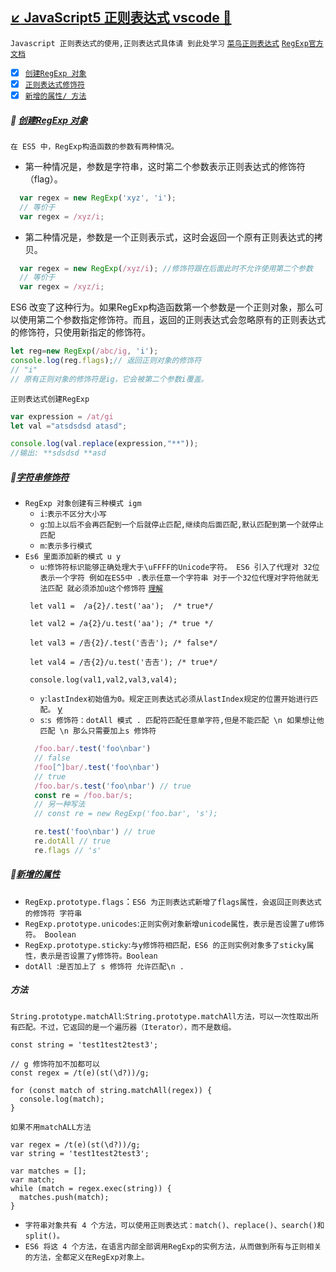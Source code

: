 <a id="top"  href="#top">:arrow_lower_left: JavaScript5 正则表达式 vscode :maple_leaf:</a>
----
`Javascript 正则表达式的使用,正则表达式具体请 到此处学习` [`菜鸟正则表达式`](http://www.runoob.com/regexp/regexp-tutorial.html) 
[`RegExp官方文档`](https://developer.mozilla.org/en-US/docs/Web/JavaScript/Reference/Global_Objects/RegExp)

- [x] <a href="#createregexp">`创建RegExp 对象`</a>
- [x] <a href="#rugularprefix">`正则表达式修饰符`</a>
- [x] <a href="#newfucntion">`新增的属性/ 方法`</a>

##### :whale2:  [创建RegExp 对象](#top) <b id="createregexp"></b>
`在 ES5 中，RegExp构造函数的参数有两种情况。`
* 第一种情况是，参数是字符串，这时第二个参数表示正则表达式的修饰符（flag）。
```javascript
  var regex = new RegExp('xyz', 'i');
  // 等价于
  var regex = /xyz/i;
```
* 第二种情况是，参数是一个正则表示式，这时会返回一个原有正则表达式的拷贝。
```javascript
  var regex = new RegExp(/xyz/i); //修饰符跟在后面此时不允许使用第二个参数
  // 等价于
  var regex = /xyz/i;
```
ES6 改变了这种行为。如果RegExp构造函数第一个参数是一个正则对象，那么可以使用第二个参数指定修饰符。而且，返回的正则表达式会忽略原有的正则表达式的修饰符，只使用新指定的修饰符。
```javascript
let reg=new RegExp(/abc/ig, 'i');
console.log(reg.flags);// 返回正则对象的修饰符
// "i" 
// 原有正则对象的修饰符是ig，它会被第二个参数i覆盖。
```
`正则表达式创建RegExp`

```javascript
var expression = /at/gi
let val ="atsdsdsd atasd";

console.log(val.replace(expression,"**"));
//输出: **sdsdsd **asd
```

##### :whale2:[字符串修饰符](#top)</a> <b id="rugularprefix"></b>
* `RegExp 对象创建有三种模式 igm` <br/>  
   * `i`:`表示不区分大小写`
   * `g`:`加上以后不会再匹配到一个后就停止匹配,继续向后面匹配,默认匹配到第一个就停止匹配`
   * `m`:`表示多行模式`
* `Es6 里面添加新的模式 u y`<br/>
   * `u`:`修饰符标识能够正确处理大于\uFFFF的Unicode字符。 ES6 引入了代理对 32位表示一个字符 例如在ES5中 .表示任意一个字符串 对于一个32位代理对字符他就无法匹配 就必须添加u这个修饰符` [`理解`](http://www.softwhy.com/article-9165-1.html) 
   ```node
    let val1 =  /a{2}/.test('aa');  /* true*/

    let val2 = /a{2}/u.test('aa'); /* true */

    let val3 = /𠮷{2}/.test('𠮷𠮷'); /* false*/

    let val4 = /𠮷{2}/u.test('𠮷𠮷'); /* true*/

    console.log(val1,val2,val3,val4);
   ```
   * `y`:`lastIndex初始值为0。规定正则表达式必须从lastIndex规定的位置开始进行匹配。` [y](http://es6.ruanyifeng.com/#docs/regex#y-%E4%BF%AE%E9%A5%B0%E7%AC%A6)
  *  `s`:`s 修饰符：dotAll 模式 . 匹配符匹配任意单字符,但是不能匹配 \n 如果想让他匹配 \n 那么只需要加上s 修饰符` 
  ```javascript
    /foo.bar/.test('foo\nbar')
    // false
    /foo[^]bar/.test('foo\nbar')
    // true
    /foo.bar/s.test('foo\nbar') // true
    const re = /foo.bar/s;
    // 另一种写法
    // const re = new RegExp('foo.bar', 's');

    re.test('foo\nbar') // true
    re.dotAll // true
    re.flags // 's'
  ```

##### :whale2:[新增的属性](#top)</a> <b id="newfucntion"></b>
* `RegExp.prototype.flags`：`ES6 为正则表达式新增了flags属性，会返回正则表达式的修饰符 字符串`
* `RegExp.prototype.unicodes`:`正则实例对象新增unicode属性，表示是否设置了u修饰符。 Boolean`
* `RegExp.prototype.sticky`:`与y修饰符相匹配，ES6 的正则实例对象多了sticky属性，表示是否设置了y修饰符。Boolean`
* `dotAll `:`是否加上了 s 修饰符 允许匹配\n . `
##### 方法
`String.prototype.matchAll`:`String.prototype.matchAll方法，可以一次性取出所有匹配。不过，它返回的是一个遍历器（Iterator），而不是数组。`
```node
const string = 'test1test2test3';

// g 修饰符加不加都可以
const regex = /t(e)(st(\d?))/g;

for (const match of string.matchAll(regex)) {
  console.log(match);
}
```
`如果不用matchALL方法`
```node
var regex = /t(e)(st(\d?))/g;
var string = 'test1test2test3';

var matches = [];
var match;
while (match = regex.exec(string)) {
  matches.push(match);
}
```

* `字符串对象共有 4 个方法，可以使用正则表达式：match()、replace()、search()和split()。`
* `ES6 将这 4 个方法，在语言内部全部调用RegExp的实例方法，从而做到所有与正则相关的方法，全都定义在RegExp对象上。`
